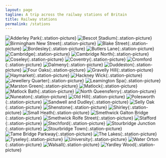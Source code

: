 ```yaml
---
layout: page
tagline: A trip across the railway stations of Britain
title: Railway stations
permalink: /stations
---
```


![Adderley Park](/images/trains/stations/add.webp){:.station-picture}
![Bescot Stadium](/images/trains/stations/bsc.webp){:.station-picture}
![Birmingham New Street](/images/trains/stations/bhm.webp){:.station-picture}
![Blake Street](/images/trains/stations/bkt.webp){:.station-picture}
![Bordesley](/images/trains/stations/bbs.webp){:.station-picture}
![Butlers Lane](/images/trains/stations/bul.webp){:.station-picture}
![Cambridge](/images/trains/stations/cbg.webp){:.station-picture}
![Cambridge North](/images/trains/stations/cmb.webp){:.station-picture}
![Coseley](/images/trains/stations/csy.webp){:.station-picture}
![Coventry](/images/trains/stations/cov.webp){:.station-picture}
![Cromford](/images/trains/stations/cmf.webp){:.station-picture}
![Dalmeny](/images/trains/stations/dam.webp){:.station-picture}
![Duddeston](/images/trains/stations/dud.webp){:.station-picture}
![Four Oaks](/images/trains/stations/fok.webp){:.station-picture}
![Gravelly Hill](/images/trains/stations/gvh.webp){:.station-picture}
![Haymarket](/images/trains/stations/hym.webp){:.station-picture}
![Hackney Wick](/images/trains/stations/hkw.webp){:.station-picture}
![Jewellery Quarter](/images/trains/stations/jeq.webp){:.station-picture}
![Leamington Spa](/images/trains/stations/lms.webp){:.station-picture}
![Marston Green](/images/trains/stations/mgn.webp){:.station-picture}
![Matlock](/images/trains/stations/mat.webp){:.station-picture}
![Matlock Bath](/images/trains/stations/mtb.webp){:.station-picture}
![North Queensferry](/images/trains/stations/nqu.webp){:.station-picture}
![Nuneaton](/images/trains/stations/nun.webp){:.station-picture}
![Old Hill](/images/trains/stations/ohl.webp){:.station-picture}
![Polesworth](/images/trains/stations/psw.webp){:.station-picture}
![Sandwell and Dudley](/images/trains/stations/sad.webp){:.station-picture}
![Selly Oak](/images/trains/stations/sly.webp){:.station-picture}
![Shenstone](/images/trains/stations/sen.webp){:.station-picture}
![Shirley](/images/trains/stations/srl.webp){:.station-picture}
![Small Heath](/images/trains/stations/sma.webp){:.station-picture}
![Smethwick Galton Bridge](/images/trains/stations/sgb.webp){:.station-picture}
![Smethwick Rolfe Street](/images/trains/stations/smr.webp){:.station-picture}
![Stafford](/images/trains/stations/sta.webp){:.station-picture}
![Stechford](/images/trains/stations/scf.webp){:.station-picture}
![Stourbridge Junction](/images/trains/stations/sbj.webp){:.station-picture}
![Stourbridge Town](/images/trains/stations/sbt.webp){:.station-picture}
![Tame Bridge Parkway](/images/trains/stations/tab.webp){:.station-picture}
![The Lakes](/images/trains/stations/tlk.webp){:.station-picture}
![Tyseley](/images/trains/stations/tys.webp){:.station-picture}
![University](/images/trains/stations/uni.webp){:.station-picture}
![Water Orton](/images/trains/stations/wto.webp){:.station-picture}
![Walsall](/images/trains/stations/wsl.webp){:.station-picture}
![Yardley Wood](/images/trains/stations/yrd.webp){:.station-picture}

